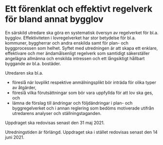 # Ett förenklat och effektivt regelverk för bland annat bygglov

En särskild utredare ska göra en systematisk översyn av regelverket för bl.a. bygglov. Effektiviteten i lovregelverket har stor betydelse för bl.a. kommuner, byggherrar och andra enskilda samt för plan- och byggprocessen som helhet. Syftet med utredningen är att skapa ett enklare, effektivare och mer ändamålsenligt regelverk som samtidigt säkerställer angelägna allmänna och enskilda intressen och ett långsiktigt hållbart byggande av bl.a. bostäder.

Utredaren ska bl.a.

* föreslå när lovplikt respektive anmälningsplikt bör inträda för olika
typer av åtgärder,
* föreslå vilka förutsättningar som bör vara uppfyllda för att lov ska ges, och
* lämna de förslag till ändringar och följdändringar i plan- och byggregelverket och i annan reglering som bedöms motiverade utifrån utredarens analyser och ställningstaganden.

Uppdraget ska redovisas senast den 31 maj 2021.

Utredningstiden är förlängd. Uppdraget ska i stället redovisas senast den 14 juni 2021.
